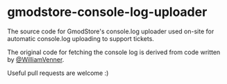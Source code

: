 # gmodstore-console-log-uploader
The source code for GmodStore's console.log uploader used on-site for automatic console.log uploading to support tickets.

The original code for fetching the console log is derived from code written by [@WilliamVenner](https://github.com/WilliamVenner).

Useful pull requests are welcome :)

